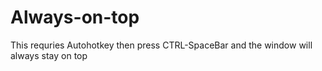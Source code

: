 # Always-on-top

This requries Autohotkey  then press CTRL-SpaceBar and the window will always stay on top
